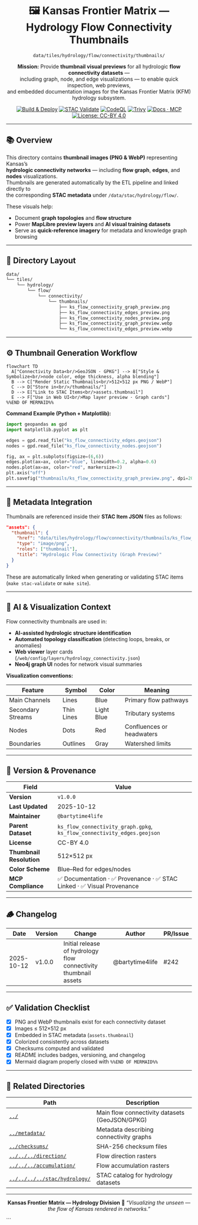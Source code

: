 <div align="center">

# 🖼️ Kansas Frontier Matrix — Hydrology Flow Connectivity Thumbnails  
`data/tiles/hydrology/flow/connectivity/thumbnails/`

**Mission:** Provide **thumbnail visual previews** for all hydrologic **flow connectivity datasets** —  
including graph, node, and edge visualizations — to enable quick inspection, web previews,  
and embedded documentation images for the Kansas Frontier Matrix (KFM) hydrology subsystem.

[![Build & Deploy](https://github.com/bartytime4life/Kansas-Frontier-Matrix/actions/workflows/site.yml/badge.svg)](../../../../../../.github/workflows/site.yml)
[![STAC Validate](https://github.com/bartytime4life/Kansas-Frontier-Matrix/actions/workflows/stac-validate.yml/badge.svg)](../../../../../../.github/workflows/stac-validate.yml)
[![CodeQL](https://github.com/bartytime4life/Kansas-Frontier-Matrix/actions/workflows/codeql.yml/badge.svg)](../../../../../../.github/workflows/codeql.yml)
[![Trivy](https://github.com/bartytime4life/Kansas-Frontier-Matrix/actions/workflows/trivy.yml/badge.svg)](../../../../../../.github/workflows/trivy.yml)
[![Docs · MCP](https://img.shields.io/badge/Docs-MCP-blue)](../../../../../../docs/)
[![License: CC-BY 4.0](https://img.shields.io/badge/License-CC--BY%204.0-green)](../../../../../../LICENSE)

</div>

---

## 📚 Overview

This directory contains **thumbnail images (PNG & WebP)** representing Kansas’s  
**hydrologic connectivity networks** — including **flow graph**, **edges**, and **nodes** visualizations.  
Thumbnails are generated automatically by the ETL pipeline and linked directly to  
the corresponding **STAC metadata** under `/data/stac/hydrology/flow/`.

These visuals help:
- Document **graph topologies** and **flow structure**  
- Power **MapLibre preview layers** and **AI visual training datasets**  
- Serve as **quick-reference imagery** for metadata and knowledge graph browsing

---

## 📂 Directory Layout

```bash
data/
└── tiles/
    └── hydrology/
        └── flow/
            └── connectivity/
                └── thumbnails/
                    ├── ks_flow_connectivity_graph_preview.png
                    ├── ks_flow_connectivity_edges_preview.png
                    ├── ks_flow_connectivity_nodes_preview.png
                    ├── ks_flow_connectivity_graph_preview.webp
                    └── ks_flow_connectivity_edges_preview.webp
````

---

## ⚙️ Thumbnail Generation Workflow

```mermaid
flowchart TD
  A["Connectivity Data<br/>GeoJSON · GPKG"] --> B["Style & Symbolize<br/>node color, edge thickness, alpha blending"]
  B --> C["Render Static Thumbnails<br/>512×512 px PNG / WebP"]
  C --> D["Store in<br/>/thumbnails/"]
  D --> E["Link to STAC Items<br/>assets.thumbnail"]
  E --> F["Use in Web UI<br/>Map layer preview · Graph cards"]
%%END OF MERMAID%%
```

**Command Example (Python + Matplotlib):**

```python
import geopandas as gpd
import matplotlib.pyplot as plt

edges = gpd.read_file("ks_flow_connectivity_edges.geojson")
nodes = gpd.read_file("ks_flow_connectivity_nodes.geojson")

fig, ax = plt.subplots(figsize=(6,6))
edges.plot(ax=ax, color="blue", linewidth=0.2, alpha=0.6)
nodes.plot(ax=ax, color="red", markersize=2)
plt.axis("off")
plt.savefig("thumbnails/ks_flow_connectivity_graph_preview.png", dpi=200, bbox_inches="tight")
```

---

## 🧩 Metadata Integration

Thumbnails are referenced inside their **STAC Item JSON** files as follows:

```json
"assets": {
  "thumbnail": {
    "href": "data/tiles/hydrology/flow/connectivity/thumbnails/ks_flow_connectivity_graph_preview.png",
    "type": "image/png",
    "roles": ["thumbnail"],
    "title": "Hydrologic Flow Connectivity (Graph Preview)"
  }
}
```

These are automatically linked when generating or validating STAC items
(`make stac-validate` or `make site`).

---

## 🧠 AI & Visualization Context

Flow connectivity thumbnails are used in:

* **AI-assisted hydrologic structure identification**
* **Automated topology classification** (detecting loops, breaks, or anomalies)
* **Web viewer** layer cards (`/web/config/layers/hydrology_connectivity.json`)
* **Neo4j graph UI** nodes for network visual summaries

**Visualization conventions:**

| Feature           | Symbol     | Color      | Meaning                   |
| ----------------- | ---------- | ---------- | ------------------------- |
| Main Channels     | Lines      | Blue       | Primary flow pathways     |
| Secondary Streams | Thin Lines | Light Blue | Tributary systems         |
| Nodes             | Dots       | Red        | Confluences or headwaters |
| Boundaries        | Outlines   | Gray       | Watershed limits          |

---

## 🧾 Version & Provenance

| Field                    | Value                                                                   |
| ------------------------ | ----------------------------------------------------------------------- |
| **Version**              | `v1.0.0`                                                                |
| **Last Updated**         | 2025-10-12                                                              |
| **Maintainer**           | `@bartytime4life`                                                       |
| **Parent Dataset**       | `ks_flow_connectivity_graph.gpkg`, `ks_flow_connectivity_edges.geojson` |
| **License**              | CC-BY 4.0                                                               |
| **Thumbnail Resolution** | 512×512 px                                                              |
| **Color Scheme**         | Blue–Red for edges/nodes                                                |
| **MCP Compliance**       | ✅ Documentation · ✅ Provenance · ✅ STAC Linked · ✅ Visual Provenance    |

---

## 🪵 Changelog

| Date       | Version | Change                                                          | Author          | PR/Issue |
| ---------- | ------- | --------------------------------------------------------------- | --------------- | -------- |
| 2025-10-12 | v1.0.0  | Initial release of hydrology flow connectivity thumbnail assets | @bartytime4life | #242     |

---

## ✅ Validation Checklist

* [x] PNG and WebP thumbnails exist for each connectivity dataset
* [x] Images ≤ 512×512 px
* [x] Embedded in STAC metadata (`assets.thumbnail`)
* [x] Colorized consistently across datasets
* [x] Checksums computed and validated
* [x] README includes badges, versioning, and changelog
* [x] Mermaid diagram properly closed with `%%END OF MERMAID%%`

---

## 🔗 Related Directories

| Path                                                         | Description                                    |
| ------------------------------------------------------------ | ---------------------------------------------- |
| [`../`](../)                                                 | Main flow connectivity datasets (GeoJSON/GPKG) |
| [`../metadata/`](../metadata/)                               | Metadata describing connectivity graphs        |
| [`../checksums/`](../checksums/)                             | SHA-256 checksum files                         |
| [`../../../direction/`](../../../direction/)                 | Flow direction rasters                         |
| [`../../../accumulation/`](../../../accumulation/)           | Flow accumulation rasters                      |
| [`../../../../stac/hydrology/`](../../../../stac/hydrology/) | STAC catalog for hydrology datasets            |

---

<div align="center">

**Kansas Frontier Matrix — Hydrology Division**
📸 *“Visualizing the unseen — the flow of Kansas rendered in networks.”*

</div>
```

